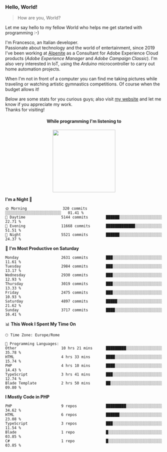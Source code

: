 ### Hello, World!

> How are you, World?

Let me say hello to my fellow World who helps me get started with programming :-)

I'm Francesco, an Italian developer.  
Passionate about technology and the world of entertainment, since 2019 I've been working at [Alpenite](https://www.alpenite.com) as a Consultant for Adobe Experience Cloud products (*Adobe Experience Manager* and *Adobe Campaign Classic*). I'm also very interested in IoT, using the *Arduino* microcontroller to carry out home automation projects.

When I'm not in front of a computer you can find me taking pictures while traveling or watching artistic gymnastics competitions. Of course when the budget allows it!

Below are some stats for you curious guys; also visit [my website](https://www.francescorega.eu) and let me know if you appreciate my work.  
Thanks for visiting!

<div align="center">
  <h4>While programming I'm listening to</h4>
  <a href="https://apps.francescorega.eu/now-playing/11147232609" target="_blank"><img src="https://apps.francescorega.eu/now-playing/11147232609" width="200"></a>
</div>

<!--START_SECTION:waka-->
**I'm a Night 🦉** 

```text
🌞 Morning                320 commits         ░░░░░░░░░░░░░░░░░░░░░░░░░   01.41 % 
🌆 Daytime                5144 commits        ██████░░░░░░░░░░░░░░░░░░░   22.71 % 
🌃 Evening                11668 commits       █████████████░░░░░░░░░░░░   51.51 % 
🌙 Night                  5521 commits        ██████░░░░░░░░░░░░░░░░░░░   24.37 % 
```
📅 **I'm Most Productive on Saturday** 

```text
Monday                   2631 commits        ███░░░░░░░░░░░░░░░░░░░░░░   11.61 % 
Tuesday                  2984 commits        ███░░░░░░░░░░░░░░░░░░░░░░   13.17 % 
Wednesday                2930 commits        ███░░░░░░░░░░░░░░░░░░░░░░   12.93 % 
Thursday                 3019 commits        ███░░░░░░░░░░░░░░░░░░░░░░   13.33 % 
Friday                   2475 commits        ███░░░░░░░░░░░░░░░░░░░░░░   10.93 % 
Saturday                 4897 commits        █████░░░░░░░░░░░░░░░░░░░░   21.62 % 
Sunday                   3717 commits        ████░░░░░░░░░░░░░░░░░░░░░   16.41 % 
```


📊 **This Week I Spent My Time On** 

```text
🕑︎ Time Zone: Europe/Rome

💬 Programming Languages: 
Other                    10 hrs 21 mins      █████████░░░░░░░░░░░░░░░░   35.78 % 
HTML                     4 hrs 33 mins       ████░░░░░░░░░░░░░░░░░░░░░   15.74 % 
PHP                      4 hrs 10 mins       ████░░░░░░░░░░░░░░░░░░░░░   14.43 % 
TypeScript               3 hrs 41 mins       ███░░░░░░░░░░░░░░░░░░░░░░   12.74 % 
Blade Template           2 hrs 50 mins       ██░░░░░░░░░░░░░░░░░░░░░░░   09.80 % 
```

**I Mostly Code in PHP** 

```text
PHP                      9 repos             █████████░░░░░░░░░░░░░░░░   34.62 % 
HTML                     6 repos             ██████░░░░░░░░░░░░░░░░░░░   23.08 % 
TypeScript               3 repos             ███░░░░░░░░░░░░░░░░░░░░░░   11.54 % 
Blade                    1 repo              █░░░░░░░░░░░░░░░░░░░░░░░░   03.85 % 
C#                       1 repo              █░░░░░░░░░░░░░░░░░░░░░░░░   03.85 % 
```




<!--END_SECTION:waka-->

